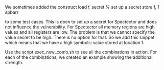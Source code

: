 We sometimes added the construct
load f, secret % set up a secret
store f, 1
spbarr

to some test cases. This is doen to set up a secret for Spectector and does not influence the vulnerability. For Spectector all memory regions are high values and all registers are low.
The problem is that we cannot specify the value secret to be high. There is no option for that. So we add this snippet which means that we have a high symbolic value stored at location 1.

Use the script exec_new_comb.sh to see all the combinations in action. For each of the combinations, we created an 
example showing the additional strength.
